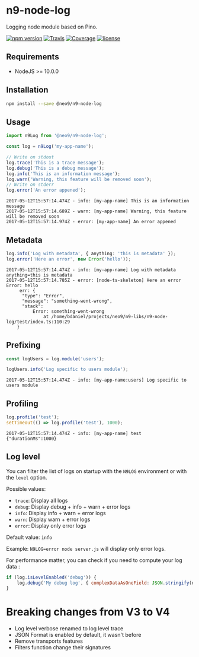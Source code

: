 # n9-node-log

Logging node module based on Pino.

[![npm version](https://img.shields.io/npm/v/@neo9/n9-node-log.svg)](https://www.npmjs.com/package/@neo9/n9-node-log)
[![Travis](https://img.shields.io/travis/neo9/n9-node-log/master.svg)](https://travis-ci.org/neo9/n9-node-log)
[![Coverage](https://img.shields.io/codecov/c/github/neo9/n9-node-log/master.svg)](https://codecov.io/gh/neo9/n9-node-log)
[![license](https://img.shields.io/github/license/neo9/n9-node-log.svg)](https://github.com/neo9/n9-node-log/blob/master/LICENSE)

## Requirements

- NodeJS >= 10.0.0

## Installation

```bash
npm install --save @neo9/n9-node-log
```

## Usage

```ts
import n9Log from '@neo9/n9-node-log';

const log = n9Log('my-app-name');

// Write on stdout
log.trace('This is a trace message');
log.debug('This is a debug message');
log.info('This is an information message');
log.warn('Warning, this feature will be removed soon');
// Write on stderr
log.error('An error appened');
```

```console
2017-05-12T15:57:14.474Z - info: [my-app-name] This is an information message
2017-05-12T15:57:14.689Z - warn: [my-app-name] Warning, this feature will be removed soon
2017-05-12T15:57:14.974Z - error: [my-app-name] An error appened
```

## Metadata

```ts
log.info('Log with metadata', { anything: 'this is metadata' });
log.error('Here an error', new Error('hello'));
```

```console
2017-05-12T15:57:14.474Z - info: [my-app-name] Log with metadata anything=this is metadata
2017-05-12T15:57:14.785Z - error: [node-ts-skeleton] Here an error Error: hello
     err: {
      "type": "Error",
      "message": "something-went-wrong",
      "stack":
          Error: something-went-wrong
              at /home/bdaniel/projects/neo9/n9-libs/n9-node-log/test/index.ts:110:29
    }
```

## Prefixing

```ts
const logUsers = log.module('users');

logUsers.info('Log specific to users module');
```

```console
2017-05-12T15:57:14.474Z - info: [my-app-name:users] Log specific to users module
```

## Profiling

```ts
log.profile('test');
setTimeout(() => log.profile('test'), 1000);
```

```console
2017-05-12T15:57:14.474Z - info: [my-app-name] test {"durationMs":1000}
```

## Log level

You can filter the list of logs on startup with the `N9LOG` environment or with the `level` option.

Possible values:

- `trace`: Display all logs
- `debug`: Display debug + info + warn + error logs
- `info`: Display info + warn + error logs
- `warn`: Display warn + error logs
- `error`: Display only error logs

Default value: `info`

Example: `N9LOG=error node server.js` will display only error logs.

For performance matter, you can check if you need to compute your log data :

```js
if (log.isLevelEnabled('debug')) {
	log.debug('My debug log', { complexDataAsOneField: JSON.stringify(data) });
}
```

# Breaking changes from V3 to V4

- Log level verbose renamed to log level trace
- JSON Format is enabled by default, it wasn't before
- Remove transports features
- Filters function change their signatures
